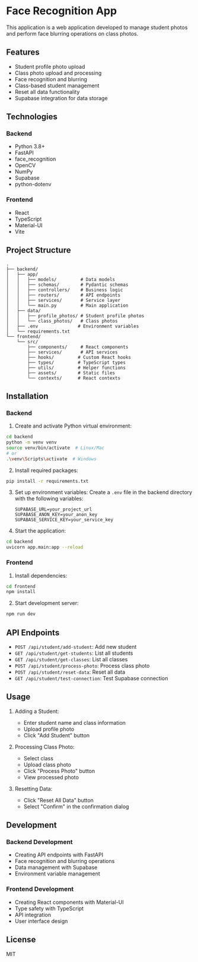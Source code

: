 # Face Recognition App

This application is a web application developed to manage student photos and perform face blurring operations on class photos.

## Features

- Student profile photo upload
- Class photo upload and processing
- Face recognition and blurring
- Class-based student management
- Reset all data functionality
- Supabase integration for data storage

## Technologies

### Backend

- Python 3.8+
- FastAPI
- face_recognition
- OpenCV
- NumPy
- Supabase
- python-dotenv

### Frontend

- React
- TypeScript
- Material-UI
- Vite

## Project Structure

```
.
├── backend/
│   ├── app/
│   │   ├── models/         # Data models
│   │   ├── schemas/        # Pydantic schemas
│   │   ├── controllers/    # Business logic
│   │   ├── routers/        # API endpoints
│   │   ├── services/       # Service layer
│   │   └── main.py         # Main application
│   ├── data/
│   │   ├── profile_photos/ # Student profile photos
│   │   └── class_photos/   # Class photos
│   ├── .env               # Environment variables
│   └── requirements.txt
└── frontend/
    └── src/
        ├── components/     # React components
        ├── services/       # API services
        ├── hooks/         # Custom React hooks
        ├── types/         # TypeScript types
        ├── utils/         # Helper functions
        ├── assets/        # Static files
        └── contexts/      # React contexts
```

## Installation

### Backend

1. Create and activate Python virtual environment:

```bash
cd backend
python -m venv venv
source venv/bin/activate  # Linux/Mac
# or
.\venv\Scripts\activate  # Windows
```

2. Install required packages:

```bash
pip install -r requirements.txt
```

3. Set up environment variables:
   Create a `.env` file in the backend directory with the following variables:

   ```
   SUPABASE_URL=your_project_url
   SUPABASE_ANON_KEY=your_anon_key
   SUPABASE_SERVICE_KEY=your_service_key
   ```

4. Start the application:

```bash
cd backend
uvicorn app.main:app --reload
```

### Frontend

1. Install dependencies:

```bash
cd frontend
npm install
```

2. Start development server:

```bash
npm run dev
```

## API Endpoints

- `POST /api/student/add-student`: Add new student
- `GET /api/student/get-students`: List all students
- `GET /api/student/get-classes`: List all classes
- `POST /api/student/process-photo`: Process class photo
- `POST /api/student/reset-data`: Reset all data
- `GET /api/student/test-connection`: Test Supabase connection

## Usage

1. Adding a Student:

   - Enter student name and class information
   - Upload profile photo
   - Click "Add Student" button

2. Processing Class Photo:

   - Select class
   - Upload class photo
   - Click "Process Photo" button
   - View processed photo

3. Resetting Data:
   - Click "Reset All Data" button
   - Select "Confirm" in the confirmation dialog

## Development

### Backend Development

- Creating API endpoints with FastAPI
- Face recognition and blurring operations
- Data management with Supabase
- Environment variable management

### Frontend Development

- Creating React components with Material-UI
- Type safety with TypeScript
- API integration
- User interface design

## License

MIT
